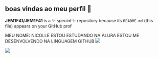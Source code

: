 ## boas vindas ao meu perfil 👋


**JEM1F41/JEM1F41** is a ✨ _special_ ✨ repository because its `README.md` (this file) appears on your GitHub prof

MEU NOME: NICOLLE 
ESTOU ESTUDANDO NA ALURA 
ESTOU ME DESENVOLVENDO NA LINGUAGEM GITHUB 
![](https://media1.tenor.com/m/aKFaZBrZFYcAAAAC/excited-spin.gif)


![](![]![image](https://media1.tenor.com/m/sd3RjFavlnkAAAAC/joker.gif))















